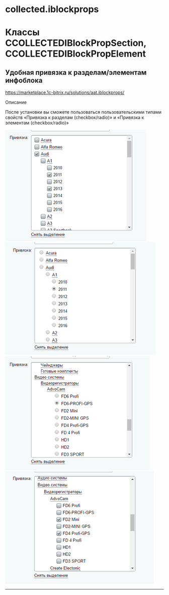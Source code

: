 # collected.iblockprops

# Классы CCOLLECTEDIBlockPropSection, CCOLLECTEDIBlockPropElement
## Удобная привязка к разделам/элементам инфоблока
https://marketplace.1c-bitrix.ru/solutions/aat.iblockprops/ 

Описание 

После установки вы сможете пользоваться пользовательскими типами свойств «Привязка к разделам (checkbox/radio)» и «Привязка к элементам (checkbox/radio)»

![alt-текст](img_md/screens_1.png "1")
![alt-текст](img_md/screens_2.png "1")
![alt-текст](img_md/screens_3.png "1")
![alt-текст](img_md/screens_4.png "1")

---